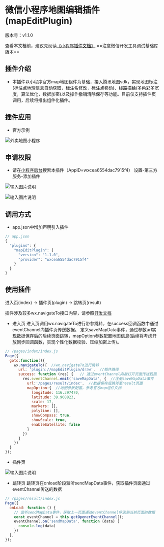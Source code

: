 # 微信小程序地图编辑插件(mapEditPlugin)
版本号：v1.1.0

查看本文档前，建议先阅读[《小程序插件文档》](https://developers.weixin.qq.com/miniprogram/dev/framework/plugin/)
==注意微信开发工具调试基础库版本==

## 插件介绍
- 本插件以小程序官方map地图组件为基础，接入腾讯地图sdk，实现地图标注(标注点地理信息自动获取，标注名修改，标注点移动)、线路描绘(多色彩多宽度，算法优化，数据加密)以及操作撤销清除保存等功能。目前仅支持插件页调用，后续将推出组件化插件。

## 插件应用
- 官方示例

![外卖地图小程序](https://images.gitee.com/uploads/images/2020/0913/220754_a8d583f5_5204229.jpeg "wmdt.jpeg")

## 申请权限
- 请在[小程序后台](https://mp.weixin.qq.com/wxamp/basicprofile/thirdauth)搜索本插件（AppID=wxcea6554dac7915f4）
  设置-第三方服务-添加插件

![输入图片说明](https://images.gitee.com/uploads/images/2020/0913/220833_2392f359_5204229.jpeg "apply_1.jpg")

![输入图片说明](https://images.gitee.com/uploads/images/2020/0913/220842_c18c9837_5204229.jpeg "apply_2.jpg")

## 调用方式
- app.json中增加声明引入插件
```javascript
// app.json
{
  "plugins": {
    "mapEditPlugin": {
      "version": "1.1.0",
      "provider": "wxcea6554dac7915f4"
    }
  }
}
```

## 使用插件
进入页(index) -> 插件页(plugin) -> 跳转页(result)

插件涉及较多wx.navigateTo接口内容，请参照[开发文档](https://developers.weixin.qq.com/miniprogram/dev/api/route/wx.navigateTo.html)

- 进入页
进入页调用wx.navigateTo进行带参跳转，在success回调函数中通过eventChannel向插件页传送数据。
定义saveMapData事件，通过参数url实现数据保存后的后续页面跳转，mapOption参数配置地图信息(后续将考虑开放同步回调函数，实现个性化数据校验、压缩加密上传)。
```javascript
// /pages/index/index.js
Page({
  goto:function(){
    wx.navigateTo({  //wx.navigateTo进行跳转
      url: 'plugin://mapEditPlugin/draw',  //插件路径
      success: function (res) {   // 通过eventChannel向被打开页面传送数据
        res.eventChannel.emit('saveMapData', {  //注册saveMapData事件
          url:'/pages/result/index',  //数据保存后跳转至result页面
          mapOption:{  //地图参数配置，参考官方map组件文档
            longitude: 116.397470,
            latitude: 39.908823,
            scale: 17,
            markers: [],
            polyline: [],
            showCompass: true,
            showScale: true,
            enableSatellite: false
          }
        })
      }
    })
  }
});
```

- 插件页

![输入图片说明](https://images.gitee.com/uploads/images/2020/0913/220900_2901a2a5_5204229.jpeg "plugin.jpg")

- 跳转页
 跳转页在onload阶段监听sendMapData事件，获取插件页面通过eventChannel传送的数据
```javascript
// /pages/result/index.js
Page({
  onLoad: function () {
    // 监听sendMapData事件，获取上一页面通过eventChannel传送到当前页面的数据
    const eventChannel = this.getOpenerEventChannel();
    eventChannel.on('sendMapData', function (data) {
      console.log(data)
    })
  },
});
```
